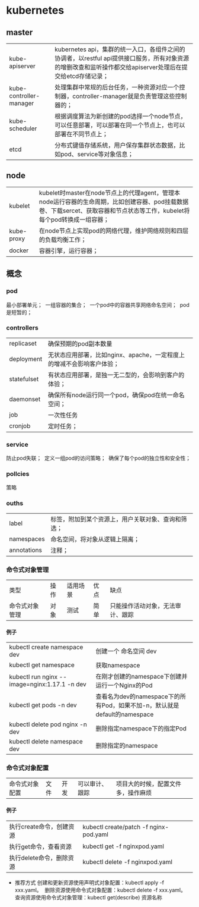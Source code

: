 # kubernetes

## master

|                         |                                                                                                                                                            |
| ----------------------- | ---------------------------------------------------------------------------------------------------------------------------------------------------------- |
| kube-apiserver          | kubernetes api，集群的统一入口，各组件之间的协调者，以restful api提供接口服务，所有对象资源的增删改查和监听操作都交给apiserver处理后在提交给etcd存储记录； |
| kube-controller-manager | 处理集群中常规的后台任务，一种资源对应一个控制器，controller-manager就是负责管理这些控制器的；                                                             |
| kube-scheduler          | 根据调度算法为新创建的pod选择一个node节点，可以任意部署，可以部署在同一个节点上，也可以部署在不同节点上；                                                  |
| etcd                    | 分布式键值存储系统，用户保存集群状态数据，比如pod、service等对象信息；                                                                                     |

## node


|   |   |
|---|---|
|kubelet|kubelet时master在node节点上的代理agent，管理本node运行容器的生命周期，比如创建容器、pod挂载数据卷、下载sercet、获取容器和节点状态等工作，kubelet将每个pod转换成一组容器；|
|kube-proxy|在node节点上实现pod的网络代理，维护网络规则和四层的负载均衡工作；|
|docker|容器引擎，运行容器；|


## 概念

### pod
最小部署单元； 
一组容器的集合； 
一个pod中的容器共享网络命名空间； 
pod是短暂的；

### controllers

|   |   |
|---|---|
|replicaset|确保预期的pod副本数量|
|deployment|无状态应用部署，比如nginx、apache，一定程度上的增减不会影响客户体验；|
|statefulset|有状态应用部署，是独一无二型的，会影响到客户的体验；|
|daemonset|确保所有node运行同一个pod，确保pod在统一命名空间；|
|job|一次性任务|
|cronjob|定时任务；|

### service

防止pod失联； 
定义一组pod的访问策略； 
确保了每个pod的独立性和安全性；


### pollcies

策略


### ouths

|   |   |
|---|---|
|label|标签，附加到某个资源上，用户关联对象、查询和筛选；|
|namespaces|命名空间，将对象从逻辑上隔离；|
|annotations|注释；|




### 命令式对象管理

|   |   |   |   |   |
|---|---|---|---|---|
|类型|操作|适用场景|优点|缺点|
|命令式对象管理|对象|测试|简单|只能操作活动对象，无法审计、跟踪|

#### 例子

|   |   |
|---|---|
|kubectl create namespace dev|创建一个 命名空间 dev|
|kubectl get namespace|获取namespace|
|kubectl run nginx --image=nginx:1.17.1 -n dev|在刚才创建的namespace下创建并运行一个Nginx的Pod|
|kubectl get pods -n dev|查看名为dev的namespace下的所有Pod，如果不加-n，默认就是default的namespace|
|kubectl delete pod nginx -n dev|删除指定namespace下的指定Pod|
|kubectl delete namespace dev|删除指定的namespace|

### 命令式对象配置

|   |   |   |   |   |
|---|---|---|---|---|
|命令式对象配置|文件|开发|可以审计、跟踪|项目大的时候，配置文件多，操作麻烦|

#### 例子

|   |   |
|---|---|
|执行create命令，创建资源|kubectl create/patch -f nginx-pod.yaml|
|执行get命令，查看资源|kubectl get -f nginxpod.yaml|
|执行delete命令，删除资源|kubectl delete -f nginxpod.yaml|


- 推荐方式
创建和更新资源使用声明式对象配置：kubectl apply -f xxx.yaml。 
删除资源使用命令式对象配置：kubectl delete -f xxx.yaml。 
查询资源使用命令式对象管理：kubectl get(describe) 资源名称



